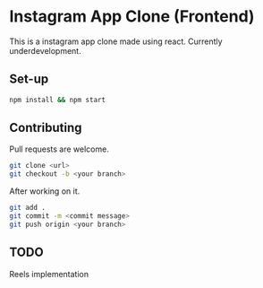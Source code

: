 # Instagram App Clone (Frontend)

This is a instagram app clone made using react. Currently underdevelopment.

## Set-up

```bash
npm install && npm start
```

## Contributing

Pull requests are welcome.

```bash
git clone <url>
git checkout -b <your branch>
```
After working on it.
```bash
git add .
git commit -m <commit message>
git push origin <your branch>
```

## TODO

Reels implementation 
